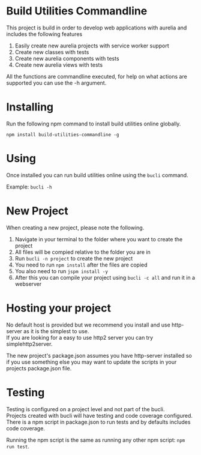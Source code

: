 # Build Utilities Commandline

This project is build in order to develop web applications with aurelia and includes the following features

1. Easily create new aurelia projects with service worker support
1. Create new classes with tests
1. Create new aurelia components with tests
1. Create new aurelia views with tests

All the functions are commandline executed, for help on what actions are supported you can use the -h argument.

# Installing
Run the following npm command to install build utilities online globally.

`npm install build-utilities-commandline -g`

# Using
Once installed you can run build utilities online using the `bucli` command.

Example: `bucli -h`

# New Project
When creating a new project, please note the following.

1. Navigate in your terminal to the folder where you want to create the project
1. All files will be compied relative to the folder you are in
1. Run `bucli -n project` to create the new project
1. You need to run `npm install` after the files are copied
1. You also need to run `jspm install -y`
1. After this you can compile your project using `bucli -c all` and run it in a webserver

# Hosting your project
No default host is provided but we recommend you install and use http-server as it is the simplest to use.  
If you are looking for a easy to use http2 server you can try simplehttp2server.

The new project's package.json assumes you have http-server installed so if you use something else you may want to update the scripts in your projects package.json file.

# Testing
Testing is configured on a project level and not part of the bucli.  
Projects created with bucli will have testing and code coverage configured.  
There is a npm script in package.json to run tests and by defaults includes code coverage.

Running the npm script is the same as running any other npm script: `npm run test`.
